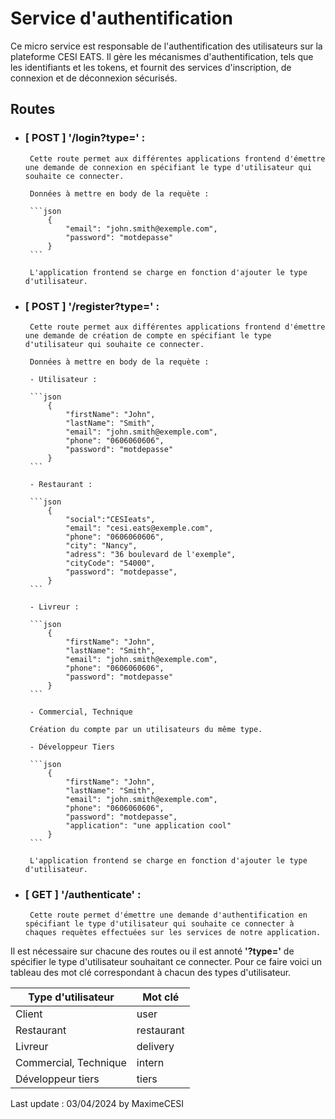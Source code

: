 # Service d'authentification

Ce micro service est responsable de l'authentification des utilisateurs sur la plateforme CESI EATS. 
Il gère les mécanismes d'authentification, tels que les identifiants et les tokens, et fournit des services d'inscription, de connexion et de déconnexion sécurisés.  

## Routes
 - ### [ POST ] '/login?type=' : 
        Cette route permet aux différentes applications frontend d'émettre une demande de connexion en spécifiant le type d'utilisateur qui souhaite ce connecter.

        Données à mettre en body de la requète :

        ```json
            {
                "email": "john.smith@exemple.com",
                "password": "motdepasse"
            }
        ```

        L'application frontend se charge en fonction d'ajouter le type d'utilisateur.

 - ### [ POST ] '/register?type=' : 
        Cette route permet aux différentes applications frontend d'émettre une demande de création de compte en spécifiant le type d'utilisateur qui souhaite ce connecter.

        Données à mettre en body de la requète :

        - Utilisateur :

        ```json
            {
                "firstName": "John",
                "lastName": "Smith",
                "email": "john.smith@exemple.com",
                "phone": "0606060606",
                "password": "motdepasse"
            }
        ```

        - Restaurant :

        ```json
            {
                "social":"CESIeats",
                "email": "cesi.eats@exemple.com",
                "phone": "0606060606",
                "city": "Nancy",
                "adress": "36 boulevard de l'exemple",
                "cityCode": "54000",
                "password": "motdepasse",
            }
        ```

        - Livreur : 

        ```json
            {
                "firstName": "John",
                "lastName": "Smith",
                "email": "john.smith@exemple.com",
                "phone": "0606060606",
                "password": "motdepasse"
            }
        ```

        - Commercial, Technique

        Création du compte par un utilisateurs du même type.

        - Développeur Tiers

        ```json
            {
                "firstName": "John",
                "lastName": "Smith",
                "email": "john.smith@exemple.com",
                "phone": "0606060606",
                "password": "motdepasse",
                "application": "une application cool"
            }
        ```

        L'application frontend se charge en fonction d'ajouter le type d'utilisateur.

 - ### [ GET ] '/authenticate' : 
        Cette route permet d'émettre une demande d'authentification en spécifiant le type d'utilisateur qui souhaite ce connecter à chaques requètes effectuées sur les services de notre application. 

Il est nécessaire sur chacune des routes ou il est annoté **'?type='** de spécifier le type d'utilisateur souhaitant ce connecter. Pour ce faire voici un tableau des mot clé correspondant à chacun des types d'utilisateur.

| Type d'utilisateur | Mot clé |
| --- | --- |
| Client | user |
| Restaurant | restaurant |
| Livreur | delivery |
| Commercial, Technique | intern |
| Développeur tiers | tiers |

Last update : 03/04/2024 by MaximeCESI
